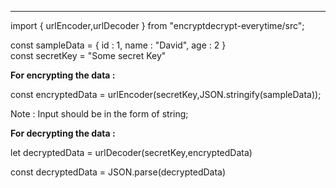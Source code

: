 -----------

import  { urlEncoder,urlDecoder } from "encryptdecrypt-everytime/src";



const sampleData = {
    id : 1,
    name : "David",
    age : 2
}
<br/>
const secretKey = "Some secret Key"

<b>For encrypting the data :</b>

const encryptedData =  urlEncoder(secretKey,JSON.stringify(sampleData));

Note : Input should be in the form of string;


<b>For decrypting the data :</b>

let decryptedData = urlDecoder(secretKey,encryptedData)

const decryptedData = JSON.parse(decryptedData)










